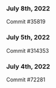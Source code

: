 ### July 8th, 2022

Commit #35819

### July 5th, 2022

Commit #314353


### July 4th, 2022

Commit #72281
